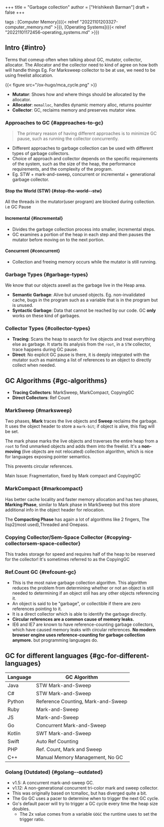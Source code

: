 +++
title = "Garbage collection"
author = ["Hrishikesh Barman"]
draft = false
+++

tags
: [Computer Memory]({{< relref "20221101203327-computer_memory.md" >}}), [Operating Systems]({{< relref "20221101172456-operating_systems.md" >}})


## Intro {#intro}

Terms that comeup often when talking about GC, mutator, collector, allocator. The Allocator and the collector need to kind of agree on how both will handle things Eg. For Marksweep collector to be at use, we need to be using freelist allocation.

{{< figure src="/ox-hugo/mca_cycle.png" >}}

-   **Mutator**: Shows how and where things should be allocated by the allocator.
-   **Allocator**: `memalloc`, handles dynamic memory alloc, returns pouinter
-   **Collector**: GC, reclaims memory and preserves mutator view.


### Approaches to GC {#approaches-to-gc}

> The primary reason of having different approaches is to minimize GC pause, such as running the collector concurrently.

-   Different approaches to garbage collection can be used with different types of garbage collectors.
-   Choice of approach and collector depends on the specific requirements of the system, such as the size of the heap, the performance requirements, and the complexity of the program.
-   Eg. STW + mark-and-sweep, concurrent or incremental + generational garbage collector.


#### Stop the World (STW) {#stop-the-world--stw}

All the threads in the mutator(user program) are blocked during collection. i.e GC Pause


#### Incremental {#incremental}

-   Divides the garbage collection process into smaller, incremental steps.
-   GC examines a portion of the heap in each step and then pauses the mutator before moving on to the next portion.


#### Concurrent {#concurrent}

-   Collection and freeing memory occurs while the mutator is still running.


### Garbage Types {#garbage-types}

We know that our objects aswell as the garbage live in the Heap area.

-   **Semantic Garbage**: Alive but unused objects. Eg. non-invalidated cache, bugs in the program such as a variable that is in the program but is unused.
-   **Syntactic Garbage**: Data that cannot be reached by our code. GC **only** works on these kind of garbages.


### Collector Types {#collector-types}

-   **Tracing**: Scans the heap to search for live objects and treat everything else as garbage. It starts its analysis from the `root`, in a `STW` collector, trace happens during GC pause.
-   **Direct**: No explicit GC pause is there, it is deeply integrated with the mutator such as maintaing a list of references to an object to directly collect when needed.


## GC Algorithms {#gc-algorithms}

-   **Tracing Collectors**: MarkSweep, MarkCompact, CopyingGC
-   **Direct Collectors**: Ref Count


### MarkSweep {#marksweep}

Two phases, **Mark** traces the live objects and **Sweep** reclaims the garbage. It uses the object header to store a `mark-bit`; if object is alive, this flag will be set.

The mark phase marks the live objects and traverses the entire heap from a `root` to find unmarked objects and adds them into the freelist. It's a **non-moving** (live objects are not relocated) collection algorithm, which is nice for languages exposing pointer semantics.

This prevents circular references.

Main Issue: Fragmentation, fixed by Mark compact and CopyingGC


### MarkCompact {#markcompact}

Has better cache locality and faster memory allocation and has two phases, **Marking Phase**, similar to Mark phase in MarkSweep but this store additional info in the object header for relocation.

The **Compacting Phase** has again a lot of algorithms like 2 fingers, The lisp2(most used),Threaded and Onepass.


### Copying Collector/Sem-Space Collector {#copying-collectorsem-space-collector}

This trades storage for speed and requires half of the heap to be reserved for the collector! It's sometimes referred to as the CopyingGC


### Ref.Count GC {#refcount-gc}

-   This is the most naive garbage collection algorithm. This algorithm reduces the problem from determining whether or not an object is still needed to determining if an object still has any other objects referencing it.
-   An object is said to be "garbage", or collectible if there are zero references pointing to it.
-   It is a direct collector which is able to identify the garbage directly.
-   **Circular references are a common cause of memory leaks.**
-   IE6 and IE7 are known to have reference-counting garbage collectors, which have caused memory leaks with circular references. **No modern browser engine uses reference-counting for garbage collection anymore.** but programming languages do.


## GC for different languages {#gc-for-different-languages}

| Language | GC Algorithm                       |
|----------|------------------------------------|
| Java     | STW Mark-and-Sweep                 |
| C#       | STW Mark-and-Sweep                 |
| Python   | Reference Counting, Mark-and-Sweep |
| Ruby     | Mark-and-Sweep                     |
| JS       | Mark-and-Sweep                     |
| Go       | Concurrent Mark-and-Sweep          |
| Kotlin   | SWT Mark-and-Sweep                 |
| Swift    | Auto Ref Counting                  |
| PHP      | Ref. Count, Mark and Sweep         |
| C++      | Manual Memory Management, No GC    |


### Golang (Outdated) {#golang--outdated}

-   v1.5: A concurrent mark-and-sweep GC.
-   v1.12: A non-generational concurrent tri-color mark and sweep collector.
-   This was originally based on tcmalloc, but has diverged quite a bit.
-   The Go GC uses a pacer to determine when to trigger the next GC cycle.
-   Go's default pacer will try to trigger a GC cycle every time the heap size doubles.
    -   The 2x value comes from a variable `GOGC` the runtime uses to set the trigger ratio.

